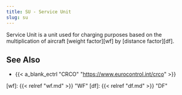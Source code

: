 ```yaml
---
title: SU - Service Unit
slug: su
---
```


Service Unit is a unit used for charging purposes based on the multiplication of aircraft [weight factor][wf] by [distance factor][df].

## See Also


* {{< a_blank_ectrl "CRCO" "https://www.eurocontrol.int/crco" >}}


[wf]: {{< relref "wf.md" >}} "WF"
[df]: {{< relref "df.md" >}} "DF"
